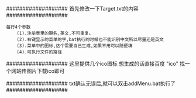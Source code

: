 ###################
	首先修改一下Target.txt的内容
###################
	
	每行4个参数
		(1).注册表里的键名,英文,不可重复。
		(2).右键显示的菜单的字,bat执行的时候也不能识别中文所以尽量还是英文
		(3).菜单中的图标,这个需要自己生成,如果不用可以随便填 
		(4).可执行文件的路径
	    
###################
	这里提供几个ico图标 想生成的话直接百度 "ico" 找一个网站传图片下载ico即可

###################	
	txt确认无误后,就可以双击addMenu.bat执行了
###################